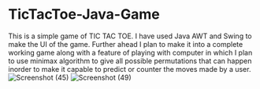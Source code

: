# TicTacToe-Java-Game

This is a simple game of TIC TAC TOE.
I have used Java AWT and Swing to make the UI of the game.
Further ahead I plan to make it into a complete working game along with a feature of playing with computer in which I plan to use minimax algorithm to give all possible permutations that can happen inorder to make it capable to predict or counter the moves made by a user.
![Screenshot (45)](https://user-images.githubusercontent.com/105445242/225419375-fe896f9a-cfb1-4b11-a6ac-dfd742857fbe.png)
![Screenshot (49)](https://user-images.githubusercontent.com/105445242/225419501-717e5133-2899-4d42-a440-54fcf23cdb45.png)
